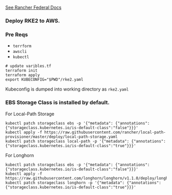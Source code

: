 [See Rancher Federal Docs](https://github.com/rancherfederal/rke2-aws-tf)

### Deploy RKE2 to AWS.

### Pre Reqs
- `terrform`
- `awscli`
- `kubectl`

```
# update varibles.tf 
terraform init
terraform apply
export KUBECONFIG="$PWD"/rke2.yaml
```
Kubeconfig is dumped into working directory as `rke2.yaml`


### EBS Storage Class is installed by default.

For Local-Path Storage
```
kubectl patch storageclass ebs -p '{"metadata": {"annotations":{"storageclass.kubernetes.io/is-default-class":"false"}}}'
kubectl apply -f https://raw.githubusercontent.com/rancher/local-path-provisioner/master/deploy/local-path-storage.yaml
kubectl patch storageclass local-path -p '{"metadata": {"annotations":{"storageclass.kubernetes.io/is-default-class":"true"}}}'
```
For Longhorn
```
kubectl patch storageclass ebs -p '{"metadata": {"annotations":{"storageclass.kubernetes.io/is-default-class":"false"}}}'
kubectl apply -f https://raw.githubusercontent.com/longhorn/longhorn/v1.1.0/deploy/longhorn.yaml
kubectl patch storageclass longhorn -p '{"metadata": {"annotations":{"storageclass.kubernetes.io/is-default-class":"true"}}}'
```

